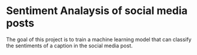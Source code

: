 <h1>Sentiment Analaysis of social media posts</h1>
<p>The goal of this project is to train a machine learning model that can classify the sentiments of a caption in the social media post.</p>
